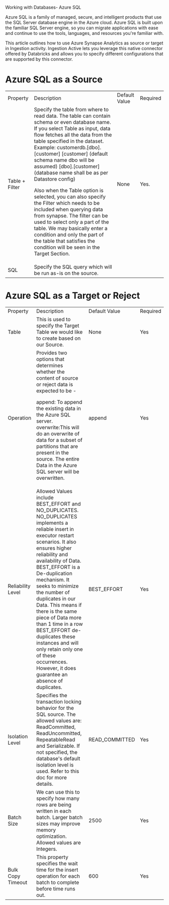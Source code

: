 Working with Databases- Azure SQL

Azure SQL is a family of managed, secure, and intelligent products that use the SQL Server database engine in the Azure cloud. Azure SQL is built upon the familiar SQL Server engine, so you can migrate applications with ease and continue to use the tools, languages, and resources you're familiar with.

This article outlines how to use Azure Synapse Analytics as source or target in Ingestion activity. Ingestion Active lets you leverage this native connector offered by Databricks and allows you to specify different configurations that are supported by this connector. 

# Azure SQL as a Source

<table>
  <tr>
    <td>Property </td>
    <td>Description</td>
    <td>Default Value</td>
    <td>Required</td>
  </tr>
  <tr>
    <td>Table + Filter</td>
    <td>Specify the table from where to read data. The table can contain schema or even database name. If you select Table as input, data flow fetches all the data from the table specified in the dataset.
Example: 
customerdb.[dbo].[customer]
[customer]  (default schema name dbo will be assumed)
[dbo].[customer] (database name shall be as per Datastore config)

Also when the Table option is selected, you can also specify the Filter which needs to be included when querying data from synapse. The filter can be used to select only a part of the table. We may basically enter a condition and only the part of the table that satisfies the condition will be seen in the Target Section.


</td>
    <td>None</td>
    <td>Yes.</td>
  </tr>
  <tr>
    <td>SQL</td>
    <td>Specify the SQL query which will be run as-is on the source. </td>
    <td></td>
    <td></td>
  </tr>
</table>


# Azure SQL as a Target or Reject

<table>
  <tr>
    <td>Property </td>
    <td>Description</td>
    <td>Default Value</td>
    <td>Required</td>
  </tr>
  <tr>
    <td>Table</td>
    <td>This is used to specify the Target Table we would like to create based on our Source.</td>
    <td>None</td>
    <td>Yes</td>
  </tr>
  <tr>
    <td>Operation</td>
    <td>Provides two options that determines whether the content of source or reject data is expected to be -

append: To append the existing data in the Azure SQL server.
overwrite:This will do an overwrite of data for a subset of partitions that are present in the source. The entire Data in the Azure SQL server will be overwritten.

</td>
    <td>append</td>
    <td>Yes</td>
  </tr>
  <tr>
    <td>Reliability Level</td>
    <td>Allowed Values include BEST_EFFORT and NO_DUPLICATES. 
NO_DUPLICATES implements a reliable insert in executor restart scenarios. It also ensures higher reliability and availability of Data.
BEST_EFFORT is a De-duplication mechanism. It seeks to minimize the number of duplicates in our Data. This means if there is the same piece of Data more than 1 time in a row BEST_EFFORT de-duplicates these instances and will only retain only one of these occurrences.  However, it does guarantee an absence of duplicates.  </td>
    <td>BEST_EFFORT</td>
    <td>Yes</td>
  </tr>
  <tr>
    <td>Isolation Level</td>
    <td>Specifies the transaction locking behavior for the SQL source. The allowed values are: ReadCommitted, ReadUncommitted, RepeatableRead and Serializable. If not specified, the database's default isolation level is used.
Refer to this doc for more details.</td>
    <td>READ_COMMITTED</td>
    <td>Yes</td>
  </tr>
  <tr>
    <td>Batch Size</td>
    <td>We can use this to specify how many rows are being written in each batch. Larger batch sizes may improve memory optimization.
Allowed values are Integers.</td>
    <td>2500</td>
    <td>Yes</td>
  </tr>
  <tr>
    <td>Bulk Copy Timeout</td>
    <td>This property specifies the wait time for the insert operation for each batch to complete before time runs out.</td>
    <td>600</td>
    <td>Yes</td>
  </tr>
</table>


